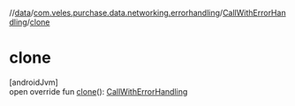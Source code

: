 //[data](../../../index.md)/[com.veles.purchase.data.networking.errorhandling](../index.md)/[CallWithErrorHandling](index.md)/[clone](clone.md)

# clone

[androidJvm]\
open override fun [clone](clone.md)(): [CallWithErrorHandling](index.md)
